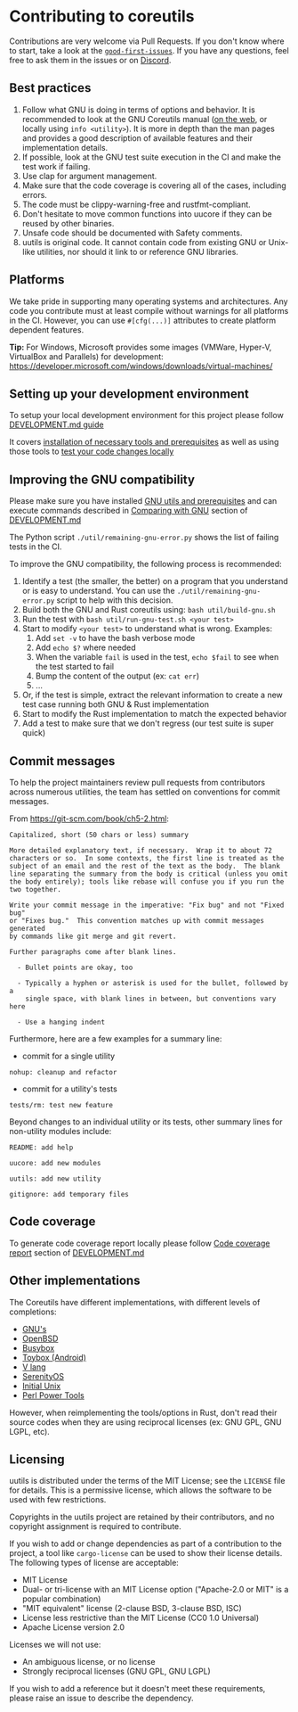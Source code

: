 <!-- spell-checker:ignore reimplementing toybox RUNTEST CARGOFLAGS nextest -->

# Contributing to coreutils

Contributions are very welcome via Pull Requests. If you don't know where to
start, take a look at the
[`good-first-issues`](https://github.com/uutils/coreutils/issues?q=is%3Aopen+is%3Aissue+label%3A%22good+first+issue%22).
If you have any questions, feel free to ask them in the issues or on
[Discord](https://discord.gg/wQVJbvJ).

## Best practices

1. Follow what GNU is doing in terms of options and behavior. It is recommended
   to look at the GNU Coreutils manual ([on the
   web](https://www.gnu.org/software/coreutils/manual/html_node/index.html), or
   locally using `info <utility>`). It is more in depth than the man pages and
   provides a good description of available features and their implementation
   details.
1. If possible, look at the GNU test suite execution in the CI and make the test
   work if failing.
1. Use clap for argument management.
1. Make sure that the code coverage is covering all of the cases, including
   errors.
1. The code must be clippy-warning-free and rustfmt-compliant.
1. Don't hesitate to move common functions into uucore if they can be reused by
   other binaries.
1. Unsafe code should be documented with Safety comments.
1. uutils is original code. It cannot contain code from existing GNU or Unix-like
   utilities, nor should it link to or reference GNU libraries.

## Platforms

We take pride in supporting many operating systems and architectures. Any code
you contribute must at least compile without warnings for all platforms in the
CI. However, you can use `#[cfg(...)]` attributes to create platform dependent features.

**Tip:** For Windows, Microsoft provides some images (VMWare, Hyper-V,
VirtualBox and Parallels) for development:
<https://developer.microsoft.com/windows/downloads/virtual-machines/>

## Setting up your development environment

To setup your local development environment for this project please follow [DEVELOPMENT.md guide](DEVELOPMENT.md)

It covers [installation of necessary tools and prerequisites](DEVELOPMENT.md#tools) as well as using those tools to [test your code changes locally](DEVELOPMENT.md#testing)

## Improving the GNU compatibility

Please make sure you have installed [GNU utils and prerequisites](DEVELOPMENT.md#gnu-utils-and-prerequisites) and can execute commands described in [Comparing with GNU](DEVELOPMENT.md#comparing-with-gnu) section of [DEVELOPMENT.md](DEVELOPMENT.md)

The Python script `./util/remaining-gnu-error.py` shows the list of failing
tests in the CI.

To improve the GNU compatibility, the following process is recommended:

1. Identify a test (the smaller, the better) on a program that you understand or
   is easy to understand. You can use the `./util/remaining-gnu-error.py` script
   to help with this decision.
1. Build both the GNU and Rust coreutils using: `bash util/build-gnu.sh`
1. Run the test with `bash util/run-gnu-test.sh <your test>`
1. Start to modify `<your test>` to understand what is wrong. Examples:
   1. Add `set -v` to have the bash verbose mode
   1. Add `echo $?` where needed
   1. When the variable `fail` is used in the test, `echo $fail` to see when the
      test started to fail
   1. Bump the content of the output (ex: `cat err`)
   1. ...
1. Or, if the test is simple, extract the relevant information to create a new
   test case running both GNU & Rust implementation
1. Start to modify the Rust implementation to match the expected behavior
1. Add a test to make sure that we don't regress (our test suite is super quick)

## Commit messages

To help the project maintainers review pull requests from contributors across
numerous utilities, the team has settled on conventions for commit messages.

From <https://git-scm.com/book/ch5-2.html>:

```
Capitalized, short (50 chars or less) summary

More detailed explanatory text, if necessary.  Wrap it to about 72
characters or so.  In some contexts, the first line is treated as the
subject of an email and the rest of the text as the body.  The blank
line separating the summary from the body is critical (unless you omit
the body entirely); tools like rebase will confuse you if you run the
two together.

Write your commit message in the imperative: "Fix bug" and not "Fixed bug"
or "Fixes bug."  This convention matches up with commit messages generated
by commands like git merge and git revert.

Further paragraphs come after blank lines.

  - Bullet points are okay, too

  - Typically a hyphen or asterisk is used for the bullet, followed by a
    single space, with blank lines in between, but conventions vary here

  - Use a hanging indent
```

Furthermore, here are a few examples for a summary line:

* commit for a single utility

```
nohup: cleanup and refactor
```

* commit for a utility's tests

```
tests/rm: test new feature
```

Beyond changes to an individual utility or its tests, other summary
lines for non-utility modules include:

```
README: add help
```

```
uucore: add new modules
```

```
uutils: add new utility
```

```
gitignore: add temporary files
```

## Code coverage

To generate code coverage report locally please follow [Code coverage report](DEVELOPMENT.md#code-coverage-report) section of [DEVELOPMENT.md](DEVELOPMENT.md)

## Other implementations

The Coreutils have different implementations, with different levels of completions:

* [GNU's](https://git.savannah.gnu.org/gitweb/?p=coreutils.git)
* [OpenBSD](https://github.com/openbsd/src/tree/master/bin)
* [Busybox](https://github.com/mirror/busybox/tree/master/coreutils)
* [Toybox (Android)](https://github.com/landley/toybox/tree/master/toys/posix)
* [V lang](https://github.com/vlang/coreutils)
* [SerenityOS](https://github.com/SerenityOS/serenity/tree/master/Userland/Utilities)
* [Initial Unix](https://github.com/dspinellis/unix-history-repo)
* [Perl Power Tools](https://metacpan.org/pod/PerlPowerTools)

However, when reimplementing the tools/options in Rust, don't read their source codes
when they are using reciprocal licenses (ex: GNU GPL, GNU LGPL, etc).

## Licensing

uutils is distributed under the terms of the MIT License; see the `LICENSE` file
for details. This is a permissive license, which allows the software to be used
with few restrictions.

Copyrights in the uutils project are retained by their contributors, and no
copyright assignment is required to contribute.

If you wish to add or change dependencies as part of a contribution to the
project, a tool like `cargo-license` can be used to show their license details.
The following types of license are acceptable:

* MIT License
* Dual- or tri-license with an MIT License option ("Apache-2.0 or MIT" is a
  popular combination)
* "MIT equivalent" license (2-clause BSD, 3-clause BSD, ISC)
* License less restrictive than the MIT License (CC0 1.0 Universal)
* Apache License version 2.0

Licenses we will not use:

* An ambiguous license, or no license
* Strongly reciprocal licenses (GNU GPL, GNU LGPL)

If you wish to add a reference but it doesn't meet these requirements, please
raise an issue to describe the dependency.
